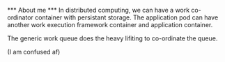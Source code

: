 *** About me ***
In distributed computing, we can have a work co-ordinator container with persistant storage.
The application pod can have another work execution framework container and application
container.

The generic work queue does the heavy lifiting to co-ordinate the queue.

(I am confused af)